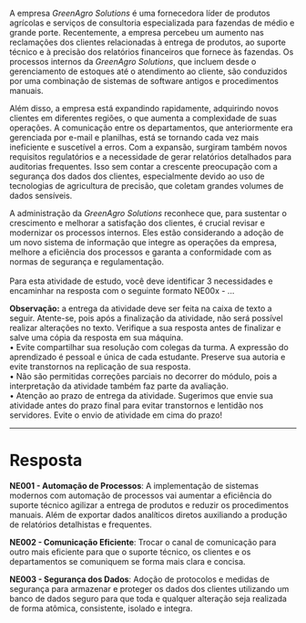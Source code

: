 A empresa _GreenAgro Solutions_ é uma fornecedora líder de produtos agrícolas e serviços de consultoria especializada para fazendas de médio e grande porte. Recentemente, a empresa percebeu um aumento nas reclamações dos clientes relacionadas à entrega de produtos, ao suporte técnico e à precisão dos relatórios financeiros que fornece às fazendas. Os processos internos da _GreenAgro Solutions_, que incluem desde o gerenciamento de estoques até o atendimento ao cliente, são conduzidos por uma combinação de sistemas de software antigos e procedimentos manuais.  
  
Além disso, a empresa está expandindo rapidamente, adquirindo novos clientes em diferentes regiões, o que aumenta a complexidade de suas operações. A comunicação entre os departamentos, que anteriormente era gerenciada por e-mail e planilhas, está se tornando cada vez mais ineficiente e suscetível a erros. Com a expansão, surgiram também novos requisitos regulatórios e a necessidade de gerar relatórios detalhados para auditorias frequentes. Isso sem contar a crescente preocupação com a segurança dos dados dos clientes, especialmente devido ao uso de tecnologias de agricultura de precisão, que coletam grandes volumes de dados sensíveis.  
  
A administração da _GreenAgro Solutions_ reconhece que, para sustentar o crescimento e melhorar a satisfação dos clientes, é crucial revisar e modernizar os processos internos. Eles estão considerando a adoção de um novo sistema de informação que integre as operações da empresa, melhore a eficiência dos processos e garanta a conformidade com as normas de segurança e regulamentação.  
   
Para esta atividade de estudo, você deve identificar 3 necessidades e encaminhar na resposta com o seguinte formato NE00x - ...  
  
​**Observação:** a entrega da atividade deve ser feita na caixa de texto a seguir. Atente-se, pois após a finalização da atividade, não será possível realizar alterações no texto. Verifique a sua resposta antes de finalizar e salve uma cópia da resposta em sua máquina.  
• Evite compartilhar sua resolução com colegas da turma. A expressão do aprendizado é pessoal e única de cada estudante. Preserve sua autoria e evite transtornos na replicação de sua resposta.  
• Não são permitidas correções parciais no decorrer do módulo, pois a interpretação da atividade também faz parte da avaliação.  
• Atenção ao prazo de entrega da atividade. Sugerimos que envie sua atividade antes do prazo final para evitar transtornos e lentidão nos servidores. Evite o envio de atividade em cima do prazo!

---
# Resposta

**NE001 - Automação de Processos**: A implementação de sistemas modernos com automação de processos vai aumentar a eficiência do suporte técnico agilizar a entrega de produtos e reduzir os procedimentos manuais. Além de exportar dados analíticos diretos auxiliando a produção de relatórios detalhistas e frequentes.

**NE002 - Comunicação Eficiente**: Trocar o canal de comunicação para outro mais eficiente para que o suporte técnico, os clientes e os departamentos se comuniquem se forma mais clara e concisa.

**NE003 - Segurança dos Dados**: Adoção de protocolos e  medidas de segurança para armazenar e proteger os dados dos clientes utilizando um banco de dados seguro para que toda e qualquer alteração seja realizada de forma atômica, consistente, isolado e integra.


